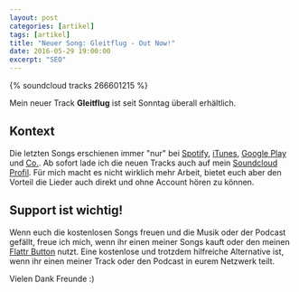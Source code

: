 ```yaml
---
layout: post
categories: [artikel]
tags: [artikel]
title: "Neuer Song: Gleitflug - Out Now!"
date: 2016-05-29 19:00:00
excerpt: "SEO"
---
```


{% soundcloud tracks 266601215 %}

Mein neuer Track **Gleitflug** ist seit Sonntag überall erhältlich.

## Kontext

Die letzten Songs erschienen immer "nur" bei [Spotify](https://play.spotify.com/artist/6oVNztHJaWh9WgyZVMOO4w?play=true&utm_source=open.spotify.com&utm_medium=open), [iTunes](https://itunes.apple.com/de/album/technik-phoniks-feat.-captain/id1087906453), [Google Play](https://play.google.com/store/search?q=klartexter&c=music) und [Co.](https://www.amazon.de/s/ref=nb_sb_noss_1?__mk_de_DE=%C3%85M%C3%85%C5%BD%C3%95%C3%91&url=search-alias%3Daps&field-keywords=klartexter).
Ab sofort lade ich die neuen Tracks auch auf mein [Soundcloud Profil](https://soundcloud.com/klartexter). Für mich macht es nicht wirklich mehr Arbeit, bietet euch aber den Vorteil die Lieder auch direkt und ohne Account hören zu können.

## Support ist wichtig!

Wenn euch die kostenlosen Songs freuen und die Musik oder der Podcast gefällt, freue ich mich, wenn ihr einen meiner Songs kauft oder den meinen [Flattr Button](https://flattr.com/submit/auto?fid=j92rwl&url=http%3A%2F%2Faethermonolog.de) nutzt. Eine kostenlose und trotzdem hilfreiche Alternative ist, wenn ihr einen meiner Track oder den Podcast in eurem Netzwerk teilt.

Vielen Dank Freunde :)
